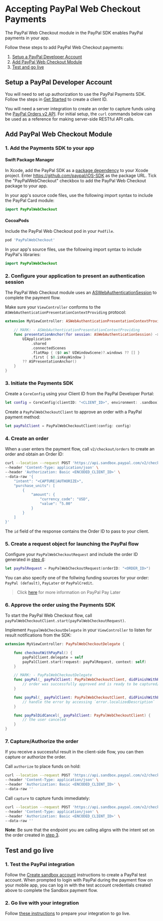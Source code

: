 # Accepting PayPal Web Checkout Payments

The PayPal Web Checkout module in the PayPal SDK enables PayPal payments in your app.

Follow these steps to add PayPal Web Checkout payments:

1. [Setup a PayPal Developer Account](#setup-a-paypal-developer-account)
1. [Add PayPal Web Checkout Module](#add-paypal-web-checkout-module)
1. [Test and go live](#test-and-go-live)

## Setup a PayPal Developer Account

You will need to set up authorization to use the PayPal Payments SDK. 
Follow the steps in [Get Started](https://developer.paypal.com/api/rest/#link-getstarted) to create a client ID. 

You will need a server integration to create an order to capture funds using the [PayPal Orders v2 API](https://developer.paypal.com/docs/api/orders/v2). 
For initial setup, the `curl` commands below can be used as a reference for making server-side RESTful API calls.

## Add PayPal Web Checkout Module

### 1. Add the Payments SDK  to your app

#### Swift Package Manager

In Xcode, add the PayPal SDK as a [package dependency](https://developer.apple.com/documentation/swift_packages/adding_package_dependencies_to_your_app) to your Xcode project. Enter https://github.com/paypal/iOS-SDK as the package URL. Tick the "PayPalWebCheckout" checkbox to add the PayPal Web Checkout package to your app.

In your app's source code files, use the following import syntax to include the PayPal Card module:

```swift
import PayPalWebCheckout
```

#### CocoaPods

Include the PayPal Web Checkout pod in your `Podfile`.

```ruby
pod 'PayPalWebCheckout'
```

In your app's source files, use the following import syntax to include PayPal's libraries:

```swift
import PayPalWebCheckout
```

### 2. Configure your application to present an authentication session

The PayPal Web Checkout module uses an [ASWebAuthenticationSession](https://developer.apple.com/documentation/authenticationservices/aswebauthenticationsession) to complete the payment flow.

Make sure your `ViewController` conforms to the `ASWebAuthenticationPresentationContextProviding` protocol:

```swift
extension MyViewController: ASWebAuthenticationPresentationContextProviding {

    // MARK: - ASWebAuthenticationPresentationContextProviding
    func presentationAnchor(for session: ASWebAuthenticationSession) -> ASPresentationAnchor {
        UIApplication
            .shared
            .connectedScenes
            .flatMap { ($0 as? UIWindowScene)?.windows ?? [] }
            .first { $0.isKeyWindow }
        ?? ASPresentationAnchor()
    }
}
```

### 3. Initiate the Payments SDK

Create a `CoreConfig` using your Client ID from the PayPal Developer Portal:

```swift
let config = CoreConfig(clientID: "<CLIENT_ID>", environment: .sandbox)
```

Create a `PayPalWebCheckoutClient` to approve an order with a PayPal payment method:

```swift
let payPalClient = PayPalWebCheckoutClient(config: config)
```

### 4. Create an order

When a user enters the payment flow, call `v2/checkout/orders` to create an order and obtain an Order ID:

```bash
curl --location --request POST 'https://api.sandbox.paypal.com/v2/checkout/orders/' \
--header 'Content-Type: application/json' \
--header 'Authorization: Basic <ENCODED_CLIENT_ID>' \
--data-raw '{
    "intent": "<CAPTURE|AUTHORIZE>",
    "purchase_units": [
        {
            "amount": {
                "currency_code": "USD",
                "value": "5.00"
            }
        }
    ]
}'
```

The `id` field of the response contains the Order ID to pass to your client.

### 5. Create a request object for launching the PayPal flow

Configure your `PayPalWebCheckoutRequest` and include the order ID generated in [step 4](#4-create-an-order):

```swift
let payPalRequest = PayPalWebCheckoutRequest(orderID: "<ORDER_ID>")
```

You can also specify one of the follwing funding sources for your order: `PayPal (default)`, `PayLater` or `PayPalCredit`.
> Click [here](https://developer.paypal.com/docs/checkout/pay-later/us/) for more information on PayPal Pay Later

### 6. Approve the order using the Payments SDK

To start the PayPal Web Checkout flow, call `payPalWebCheckoutClient.start(payPalWebCheckoutRequest)`.

Implement `PaypalWebCheckoutDelegate` in your `ViewController` to listen for result notifications from the SDK:

```swift
extension MyViewController: PayPalWebCheckoutDelegate {

    func checkoutWithPayPal() {
        payPalClient.delegate = self
        payPalClient.start(request: payPalRequest, context: self)
    }

    // MARK: - PayPalWebCheckoutDelegate
    func payPal(_ payPalClient: PayPalWebCheckoutClient, didFinishWithResult result: PayPalWebCheckoutResult) {
        // order was successfully approved and is ready to be captured/authorized (see step 7)
    }

    func payPal(_ payPalClient: PayPalWebCheckoutClient, didFinishWithError error: CoreSDKError) {
        // handle the error by accessing `error.localizedDescription`
    }

    func payPalDidCancel(_ payPalClient: PayPalWebCheckoutClient) {
        // the user canceled
    }
}
```

### 7. Capture/Authorize the order

If you receive a successful result in the client-side flow, you can then capture or authorize the order. 

Call `authorize` to place funds on hold:

```bash
curl --location --request POST 'https://api.sandbox.paypal.com/v2/checkout/orders/<ORDER_ID>/authorize' \
--header 'Content-Type: application/json' \
--header 'Authorization: Basic <ENCODED_CLIENT_ID>' \
--data-raw ''
```

Call `capture` to capture funds immediately:

```bash
curl --location --request POST 'https://api.sandbox.paypal.com/v2/checkout/orders/<ORDER_ID>/capture' \
--header 'Content-Type: application/json' \
--header 'Authorization: Basic <ENCODED_CLIENT_ID>' \
--data-raw ''
```

**Note**: Be sure that the endpoint you are calling aligns with the intent set on the order created in [step 3](#3-initiate-the-payments-sdk).

## Test and go live

### 1. Test the PayPal integration

Follow the [Create sandbox account](https://developer.paypal.com/api/rest/#link-createsandboxaccounts) instructions to create a PayPal test account.
When prompted to login with PayPal during the payment flow on your mobile app, you can log in with the test account credentials created above to complete the Sandbox payment flow. 

### 2. Go live with your integration

Follow [these instructions](https://developer.paypal.com/api/rest/production/) to prepare your integration to go live.

